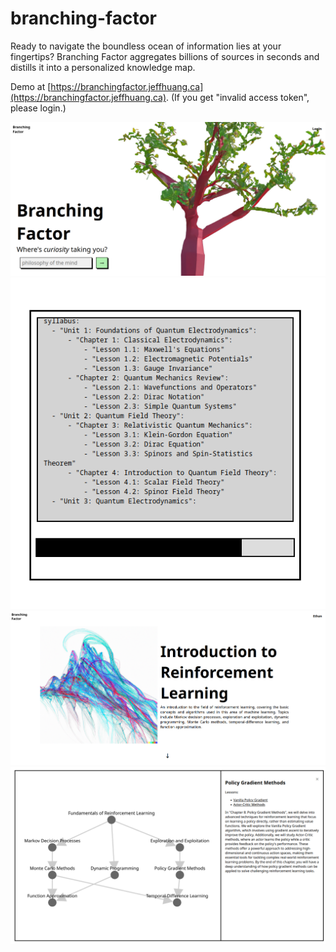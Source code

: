 # branching-factor

Ready to navigate the boundless ocean of information lies at your fingertips?
Branching Factor aggregates billions of sources in seconds and distills it into a personalized knowledge map.


Demo at [https://branchingfactor.jeffhuang.ca](https://branchingfactor.jeffhuang.ca). 
(If you get "invalid access token", please login.)

![splash page](screenshots/splash.png)
![loading page](screenshots/loading.png)
![cover page](screenshots/cover.png)
![lesson tree](screenshots/tree.png)